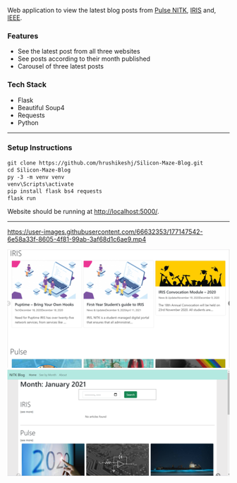 
Web application to view the latest blog posts from  [Pulse NITK](https://pulse.nitk.ac.in/), [IRIS](https://blog.iris.nitk.ac.in/) and, [IEEE](https://ieee.nitk.ac.in/blog).

###  Features
* See the latest post from all three websites
* See posts according to their month published
* Carousel of three latest posts


### Tech Stack
* Flask
* Beautiful Soup4
* Requests
* Python
__________________________
###  Setup Instructions
 ```
 git clone https://github.com/hrushikeshj/Silicon-Maze-Blog.git
 cd Silicon-Maze-Blog
 py -3 -m venv venv
 venv\Scripts\activate
 pip install flask bs4 requests
 flask run
 ```
 Website should be running at [http://localhost:5000/](http://localhost:5000).
 ______________________


https://user-images.githubusercontent.com/66632353/177147542-6e58a33f-8605-4f81-99ab-3af68d1c6ae9.mp4


![img](img/home2.png)
![img](img/month.png)
